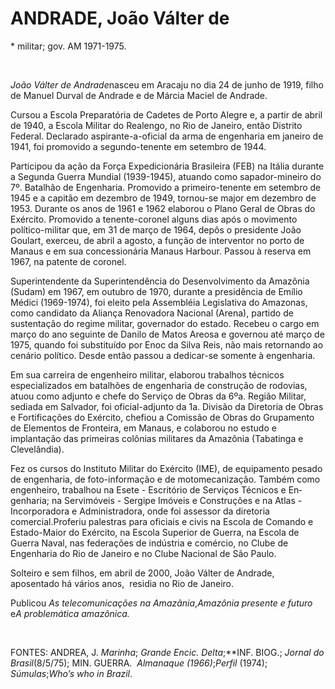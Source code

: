 ANDRADE, João Válter de
=======================

\* militar; gov. AM 1971-1975.

 

*João Válter de Andrade*nasceu em Araca­ju no dia 24 de junho de 1919,
filho de Ma­nuel Durval de Andrade e de Márcia Maciel de Andrade.

Cursou a Escola Preparatória de Cadetes de Porto Alegre e, a partir de
abril de 1940, a Escola Militar do Realengo, no Rio de Janeiro, então
Distrito Federal. Declarado aspirante-a-­oficial da arma de engenharia
em janeiro de 1941, foi promovido a segundo-tenente em setembro de 1944.

Participou da ação da Força Expedicioná­ria Brasileira (FEB) na Itália
durante a Segun­da Guerra Mundial (1939-1945), atuando co­mo
sapador-mineiro do 7º. Batalhão de Enge­nharia. Promovido a
primeiro-tenente em se­tembro de 1945 e a capitão em dezembro de 1949,
tornou-se major em dezembro de 1953. Durante os anos de 1961 e 1962
elaborou o Plano Geral de Obras do Exército. Promovido a tenente-coronel
alguns dias após o movi­mento político-militar que, em 31 de março de
1964, depôs o presidente João Goulart, exerceu, de abril a agosto, a
função de interventor no porto de Manaus e em sua conces­sionária Manaus
Harbour. Passou à reserva em 1967, na patente de coronel.

Superintendente da Superintendência do Desenvolvimento da Amazônia
(Sudam) em 1967, em outubro de 1970, durante a presi­dência de Emílio
Médici (1969-1974), foi elei­to pela Assembléia Legislativa do Amazonas,
como candidato da Aliança Renovadora Na­cional (Arena), partido de
sustentação do regime militar, governador do estado. Rece­beu o cargo em
março do ano seguinte de Da­nilo de Matos Areosa e governou até março de
1975, quando foi substituído por Enoc da Silva Reis, não mais retornando
ao cenário político. Desde então passou a dedicar-se somente à
engenharia.

Em sua carreira de engenheiro militar, ela­borou trabalhos técnicos
especializados em batalhões de engenharia de construção de ro­dovias,
atuou como adjunto e chefe do Servi­ço de Obras da 6ºa. Região Militar,
sediada em Salvador, foi oficial-adjunto da 1a. Divisão da Diretoria de
Obras e Fortificações do Exérci­to, chefiou a Comissão de Obras do
Grupa­mento de Elementos de Fronteira, em Ma­naus, e colaborou no estudo
e implantação das primeiras colônias militares da Amazônia (Tabatinga e
Clevelândia).

Fez os cursos do Instituto Militar do Exér­cito (IME), de equipamento
pesado de enge­nharia, de foto-informação e de motomecani­zação. Também
como engenheiro, trabalhou na Esete - Escritório de Serviços Técnicos e
En­genharia; na Servimóveis - Sergipe Imóveis e Construções e na Atlas -
Incorporadora e Administradora, onde foi assessor da diretoria
comercial.Proferiu palestras para oficiais e civis na Escola de Comando
e Estado-Maior do Exér­cito, na Escola Superior de Guerra, na Escola de
Guerra Naval, nas federações de indústria e comércio, no Clube de
Engenharia do Rio de Janeiro e no Clube Nacional de São Paulo.

Solteiro e sem filhos, em abril de 2000, João Válter de Andrade,
aposentado há vários anos,  residia no Rio de Janeiro.

Publicou *As telecomunicações na Amazâ*­*nia*,*Amazônia presente e
futuro* e*A proble*­*mática amazônica.*

 

FONTES: ANDREA, J. *Marinha*; *Grande En*­*cic. Delta*;**INF. BIOG.;
*Jornal do Brasil*(8/5/75); MIN. GUERRA.  *Almanaque (1966)*;*Perfil*
(1974); *Súmulas*;*Who’s who in Brazil*.

 
